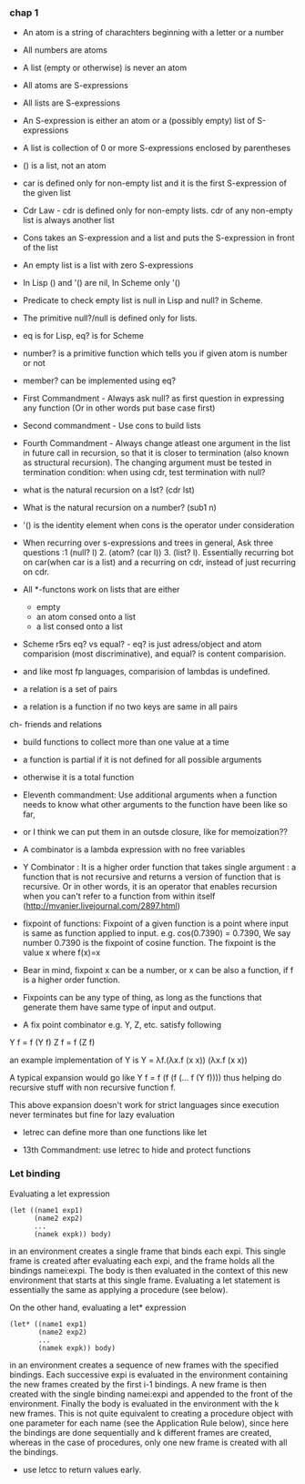 

### chap 1

* An atom is a string of charachters beginning with a letter or a number
* All numbers are atoms
* A list (empty or otherwise) is never an atom
* All atoms are S-expressions
* All lists are S-expressions
* An S-expression is either an atom or a (possibly empty) list of S-expressions
* A list is collection of 0 or more S-expressions enclosed by parentheses
* () is a list, not an atom
* car is defined only for non-empty list and it is the first S-expression of the given list

* Cdr Law - cdr is defined only for non-empty lists. cdr of any non-empty list is always another list

* Cons takes an S-expression and a list and puts the S-expression in front of the list

* An empty list is a list with zero S-expressions

* In Lisp () and '() are nil, In Scheme only '()

* Predicate to check empty list is null in Lisp and null? in Scheme.

* The primitive null?/null is defined only for lists.

* eq is for Lisp, eq? is for Scheme

* number? is a primitive function which tells you if given 
atom is number or not



* member? can be implemented using eq?

* First Commandment - Always ask null? as first question in expressing any function (Or in other words put base case first)

* Second commandment - Use cons to build lists

* Fourth Commandment - Always change atleast one argument 
in the list in future call in recursion, so that it is closer
to termination (also known as structural recursion). 
The changing argument must be tested in termination condition:
when using cdr, test termination with null?

* what is the natural recursion on a lst? (cdr lst)

* What is the natural recursion on a number? (sub1 n)

* '() is the identity element when cons is the operator under
consideration

* When recurring over s-expressions and trees in general,
Ask three questions :1 (null? l) 2. (atom? (car l)) 3. (list? l). Essentially recurring bot on car(when car is a list) and a recurring on cdr, instead of just recurring on cdr.

* All *-functons work on lists that are either
  - empty
  - an atom consed onto a list
  - a list consed onto a list
  

* Scheme r5rs eq? vs equal? - eq? is just adress/object and atom comparision (most discriminative), and equal? is content comparision.

* and like most fp languages, comparision of lambdas is
undefined.

* a relation is a set of pairs
* a relation is a function if no two keys are same in all pairs

ch- friends and relations
* build functions to collect more than one value at a time

* a function is partial if it is not defined for all possible arguments
* otherwise it is a total function

* Eleventh commandment: Use additional arguments when a function needs to know what other arguments to the function have been like so far,

*  or I think we can put them in an outsde closure, like for memoization??

* A combinator is a lambda expression with no free variables

* Y Combinator : It is a higher order function that takes single argument : a function that is not recursive and returns a version of function that is recursive. Or in other words, it is an operator that enables recursion when you can't refer to a function from within itself
(http://mvanier.livejournal.com/2897.html)

* fixpoint of functions: Fixpoint of a given function is a point where input is same as function applied to input. e.g. cos(0.7390) = 0.7390, We say number 0.7390 is the fixpoint of cosine function. The fixpoint is the value x where f(x)=x
* Bear in mind, fixpoint x can be a number, or x can be also a function, if f is a higher order function.

* Fixpoints can be any type of thing, as long as the functions that generate them have same type of input and output.

* A fix point combinator e.g. Y, Z, etc. satisfy following

Y f = f (Y f)
Z f = f (Z f)

an example implementation of Y is 
Y = &#955;f.(&#955;x.f (x x)) (&#955;x.f (x x))

A typical expansion would go like
Y f = f (f (f (... f (Y f))))
thus helping do recursive stuff with non recursive function f.

This above expansion doesn't work for strict languages since execution
never terminates but fine for lazy evaluation

* letrec can define more than one functions like let

* 13th Commandment: use letrec to hide and protect functions


### Let binding

Evaluating a let expression
```
(let ((name1 exp1)
      (name2 exp2)
      ...
      (namek expk)) body)
```
in an environment creates a single frame that binds each expi. This single frame is created after evaluating each expi, and the frame holds all the bindings namei:expi. The body is then evaluated in the context of this new environment that starts at this single frame. Evaluating a let statement is essentially the same as applying a procedure (see below).

On the other hand, evaluating a let* expression
```
(let* ((name1 exp1)
       (name2 exp2)
       ...
       (namek expk)) body)
```
in an environment creates a sequence of new frames with the specified bindings. Each successive expi is evaluated in the environment containing the new frames created by the first i-1 bindings. A new frame is then created with the single binding namei:expi and appended to the front of the environment. Finally the body is evaluated in the environment with the k new frames.
This is not quite equivalent to creating a procedure object with one parameter for each name (see the Application Rule below), since here the bindings are done sequentially and k different frames are created, whereas in the case of procedures, only one new frame is created with all the bindings.


* use letcc to return values early.
